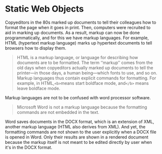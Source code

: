# Static Web Objects

Copyeditors in the 80s marked up documents to tell their colleagues how to format the page when it goes in print. Then, computers were recruited to aid in marking up documents. As a result, markup can now be done programmatically, and for this we have markup languages. For example, HTML (hypertext markup language) marks up hypertext documents to tell browsers how to display them.

> HTML is a markup language, or language for describing how documents are to be formatted. The term ‘‘markup’’ comes from the old days when copyeditors actually marked up documents to tell the printer—in those days, a human being—which fonts to use, and so on. Markup languages thus contain explicit commands for formatting. For example, in HTML,`<b>`means start boldface mode, and`</b>` means leave boldface mode.

Markup languages are not to be confused with word processor software.

> Microsoft Word is not a markup language because the formatting commands are not embedded in the text.

Word saves documents in the DOCX format, which is an extension of XML, another markup language (HTML also derives from XML). And yet, the formatting commands are not shown to the user explicitly when a DOCX file is opened in Word. Only their results are shown in a rendered document because the markup itself is not meant to be edited directly by user when it's in the DOCX format.
